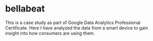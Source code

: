 # bellabeat
This is a case study as part of Google Data Analytics Professional Certificate. Here I have analyzed the data from a smart device to gain insight into how consumers are using them.
